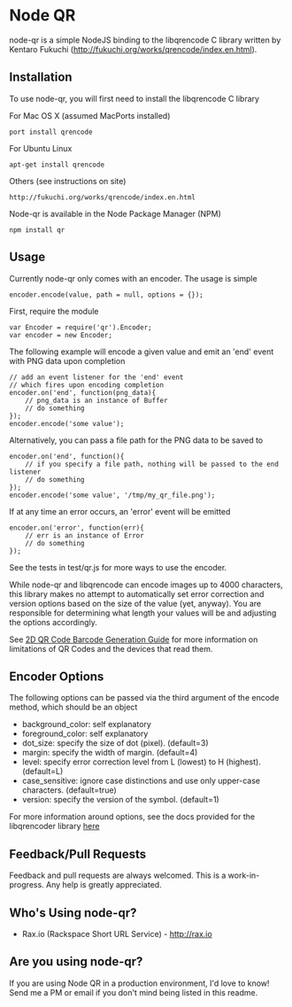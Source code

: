 # Node QR #

node-qr is a simple NodeJS binding to the libqrencode C library written by Kentaro Fukuchi (http://fukuchi.org/works/qrencode/index.en.html).

## Installation ##

To use node-qr, you will first need to install the libqrencode C library

For Mac OS X (assumed MacPorts installed)

    port install qrencode
    
For Ubuntu Linux

    apt-get install qrencode
    
Others (see instructions on site)

    http://fukuchi.org/works/qrencode/index.en.html
 
   
Node-qr is available in the Node Package Manager (NPM)

    npm install qr

## Usage ##

Currently node-qr only comes with an encoder. The usage is simple

    encoder.encode(value, path = null, options = {});

First, require the module

    var Encoder = require('qr').Encoder;
    var encoder = new Encoder;

The following example will encode a given value and emit an 'end' event with PNG data upon completion

    // add an event listener for the 'end' event
    // which fires upon encoding completion
    encoder.on('end', function(png_data){
        // png_data is an instance of Buffer
        // do something
    });
    encoder.encode('some value');
    
Alternatively, you can pass a file path for the PNG data to be saved to

    encoder.on('end', function(){
        // if you specify a file path, nothing will be passed to the end listener
        // do something
    });
    encoder.encode('some value', '/tmp/my_qr_file.png');
    
If at any time an error occurs, an 'error' event will be emitted

    encoder.on('error', function(err){
        // err is an instance of Error
        // do something
    });
    
See the tests in test/qr.js for more ways to use the encoder.

While node-qr and libqrencode can encode images up to 4000 characters, this library makes no attempt to automatically set error correction and version options based on the size of the value (yet, anyway). You are responsible for determining what length your values will be and adjusting the options accordingly.

See [2D QR Code Barcode Generation Guide](http://www.idautomation.com/barcode/qr-code.html#Data_Encoded) for more information on limitations of QR Codes and the devices that read them.
    
## Encoder Options ##

The following options can be passed via the third argument of the encode method, which should be an object

* background_color: self explanatory
* foreground_color: self explanatory
* dot_size: specify the size of dot (pixel). (default=3)
* margin: specify the width of margin. (default=4)
* level: specify error correction level from L (lowest) to H (highest). (default=L)
* case_sensitive: ignore case distinctions and use only upper-case characters. (default=true)
* version: specify the version of the symbol. (default=1)

For more information around options, see the docs provided for the libqrencoder library [here](http://fukuchi.org/works/qrencode/index.en.html "libqrencoder")

## Feedback/Pull Requests ##

Feedback and pull requests are always welcomed. This is a work-in-progress. Any help is greatly appreciated.

## Who's Using node-qr? ##

* Rax.io (Rackspace Short URL Service) - http://rax.io

## Are you using node-qr? ##

If you are using Node QR in a production environment, I'd love to know! Send me a PM or email if you don't mind being listed in this readme.